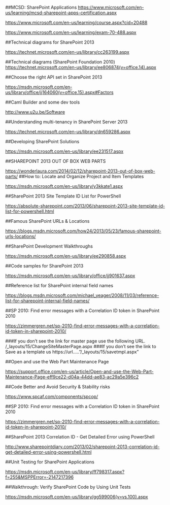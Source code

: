 ##MCSD: SharePoint Applications
https://www.microsoft.com/en-us/learning/mcsd-sharepoint-apps-certification.aspx

https://www.microsoft.com/en-us/learning/course.aspx?cid=20488

https://www.microsoft.com/en-us/learning/exam-70-488.aspx

##Technical diagrams for SharePoint 2013

https://technet.microsoft.com/en-us/library/cc263199.aspx

##Technical diagrams (SharePoint Foundation 2010)
https://technet.microsoft.com/en-us/library/ee806874(v=office.14).aspx


##Choose the right API set in SharePoint 2013

https://msdn.microsoft.com/en-us/library/office/jj164060(v=office.15).aspx#Factors

 ##Caml Builder and some dev tools

 http://www.u2u.be/Software

 
##Understanding multi-tenancy in SharePoint Server 2013

https://technet.microsoft.com/en-us/library/dn659286.aspx

##Developing SharePoint Solutions

https://msdn.microsoft.com/en-us/library/ee231517.aspx

##SHAREPOINT 2013 OUT OF BOX WEB PARTS

https://wonderlaura.com/2014/02/12/sharepoint-2013-out-of-box-web-parts/
##How to: Locate and Organize Project and Item Templates

https://msdn.microsoft.com/en-us/library/y3kkate1.aspx


##SharePoint 2013 Site Template ID List for PowerShell

https://absolute-sharepoint.com/2013/06/sharepoint-2013-site-template-id-list-for-powershell.html

 
##Famous SharePoint URLs & Locations

https://blogs.msdn.microsoft.com/how24/2013/05/23/famous-sharepoint-urls-locations/

##SharePoint Development Walkthroughs

https://msdn.microsoft.com/en-us/library/ee290858.aspx

##Code samples for SharePoint 2013

https://msdn.microsoft.com/en-us/library/office/jj901637.aspx


##Reference list for SharePoint internal field names

https://blogs.msdn.microsoft.com/michael_yeager/2008/11/03/reference-list-for-sharepoint-internal-field-names/

##SP 2010: Find error messages with a Correlation ID token in SharePoint 2010

https://zimmergren.net/sp-2010-find-error-messages-with-a-correlation-id-token-in-sharepoint-2010/

###If you don’t see the link for master page use the following URL. /_layouts/15/ChangeSiteMasterPage.aspx
###If you don’t see the link to Save as a template us https://url.....”/_layouts/15/savetmpl.aspx”

##Open and use the Web Part Maintenance Page

https://support.office.com/en-us/article/Open-and-use-the-Web-Part-Maintenance-Page-eff9ce22-d04a-44dd-ae83-ac29a5e396c2


##Code Better and Avoid Security & Stability risks

https://www.spcaf.com/components/spcop/

##SP 2010: Find error messages with a Correlation ID token in SharePoint 2010

https://zimmergren.net/sp-2010-find-error-messages-with-a-correlation-id-token-in-sharepoint-2010/

##SharePoint 2013 Correlation ID - Get Detailed Error using PowerShell

http://www.sharepointdiary.com/2013/02/sharepoint-2013-correlation-id-get-detailed-error-using-powershell.html

##Unit Testing for SharePoint Applications

https://msdn.microsoft.com/en-us/library/ff798317.aspx?f=255&MSPPError=-2147217396

##Walkthrough: Verify SharePoint Code by Using Unit Tests

https://msdn.microsoft.com/en-us/library/gg599006(v=vs.100).aspx


